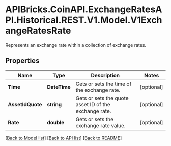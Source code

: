 # APIBricks.CoinAPI.ExchangeRatesAPI.Historical.REST.V1.Model.V1ExchangeRatesRate
Represents an exchange rate within a collection of exchange rates.

## Properties

Name | Type | Description | Notes
------------ | ------------- | ------------- | -------------
**Time** | **DateTime** | Gets or sets the time of the exchange rate. | [optional] 
**AssetIdQuote** | **string** | Gets or sets the quote asset ID of the exchange rate. | [optional] 
**Rate** | **double** | Gets or sets the exchange rate value. | [optional] 

[[Back to Model list]](../../README.md#documentation-for-models) [[Back to API list]](../../README.md#documentation-for-api-endpoints) [[Back to README]](../../README.md)

